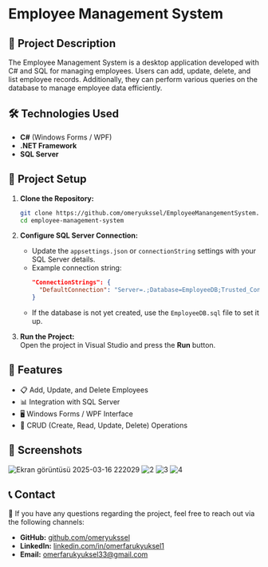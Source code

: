 # Employee Management System

## 📌 Project Description
The Employee Management System is a desktop application developed with C# and SQL for managing employees. Users can add, update, delete, and list employee records. Additionally, they can perform various queries on the database to manage employee data efficiently.

## 🛠️ Technologies Used
- **C#** (Windows Forms / WPF)
- **.NET Framework**
- **SQL Server** 


## 📂 Project Setup

1. **Clone the Repository:**  
   ```sh
   git clone https://github.com/omeryukssel/EmployeeManangementSystem.git
   cd employee-management-system
   ```

2. **Configure SQL Server Connection:**  
   - Update the `appsettings.json` or `connectionString` settings with your SQL Server details.
   - Example connection string:
     ```json
     "ConnectionStrings": {
       "DefaultConnection": "Server=.;Database=EmployeeDB;Trusted_Connection=True;"
     }
     ```
   - If the database is not yet created, use the `EmployeeDB.sql` file to set it up.

3. **Run the Project:**  
   Open the project in Visual Studio and press the **Run** button.

## 📌 Features
- 📋 Add, Update, and Delete Employees
- 📊 Integration with SQL Server
- 🖥️ Windows Forms / WPF Interface
- 📁 CRUD (Create, Read, Update, Delete) Operations

## 📸 Screenshots
![Ekran görüntüsü 2025-03-16 222029](https://github.com/user-attachments/assets/c63c89ee-0662-44cf-9c7f-d822cb1ae535)
![2](https://github.com/user-attachments/assets/7234347e-c733-4bed-845e-6880e2ed002d)
![3](https://github.com/user-attachments/assets/c97682af-ef5d-405d-91df-4abc8a74d713)
![4](https://github.com/user-attachments/assets/e03810aa-7f50-4b25-b8a0-57f208dc1966)

## 📞 Contact
📧 If you have any questions regarding the project, feel free to reach out via the following channels:
- **GitHub:** [github.com/omeryukssel](https://github.com/omeryukssel)
- **LinkedIn:** [linkedin.com/in/omerfarukyuksel1](www.linkedin.com/in/omerfarukyuksel1)
- **Email:** omerfarukyuksel33@gmail.com



